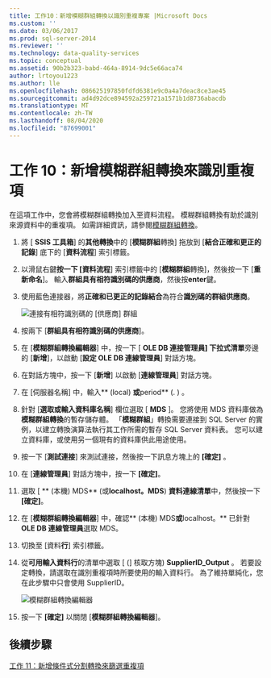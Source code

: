 ```yaml
---
title: 工作10：新增模糊群組轉換以識別重複專案 |Microsoft Docs
ms.custom: ''
ms.date: 03/06/2017
ms.prod: sql-server-2014
ms.reviewer: ''
ms.technology: data-quality-services
ms.topic: conceptual
ms.assetid: 90b2b323-babd-464a-8914-9dc5e66aca74
author: lrtoyou1223
ms.author: lle
ms.openlocfilehash: 086625197850fdfd6381e9c0a4a7deac8ce3ae45
ms.sourcegitcommit: ad4d92dce894592a259721a1571b1d8736abacdb
ms.translationtype: MT
ms.contentlocale: zh-TW
ms.lasthandoff: 08/04/2020
ms.locfileid: "87699001"
---
```

# <a name="task-10-adding-fuzzy-group-transform-to-identify-duplicates"></a>工作 10：新增模糊群組轉換來識別重複項
  在這項工作中，您會將模糊群組轉換加入至資料流程。 模糊群組轉換有助於識別來源資料中的重複項。 如需詳細資訊，請參閱[模糊群組轉換](../integration-services/data-flow/transformations/fuzzy-grouping-transformation.md)。  
  
1.  將 [ **SSIS 工具箱**] 的**其他轉換**中的 [**模糊群組**轉換] 拖放到 [**結合正確和更正的記錄**] 底下的 [**資料流程**] 索引標籤。  
  
2.  以滑鼠右鍵**按一下 [資料流程**] 索引標籤中的 [**模糊群組**轉換]，然後按一下 [**重新命名**]。 輸入**群組具有相符識別碼的供應商**，然後按**enter**鍵。  
  
3.  使用藍色連接器，將**正確和已更正的記錄結合**為符合**識別碼的群組供應商**。  
  
     ![連接有相符識別碼的 [供應商] 群組](../../2014/tutorials/media/et-addingfgttoidentifyduplicates-01.jpg "連接有相符識別碼的 [供應商] 群組")  
  
4.  按兩下 [**群組具有相符識別碼的供應商**]。  
  
5.  在 [**模糊群組轉換編輯器**] 中，按一下 [ **OLE DB 連接管理員] 下拉式清單**旁邊的 [**新增**]，以啟動 [**設定 OLE DB 連線管理員**] 對話方塊。  
  
6.  在對話方塊中，按一下 [**新增**] 以啟動 [**連線管理員**] 對話方塊。  
  
7.  在 [伺服器名稱] 中，輸入** (local) **或**period** (. ) 。  
  
8.  針對 [**選取或輸入資料庫名稱**] 欄位選取 [ **MDS** ]。 您將使用 MDS 資料庫做為**模糊群組轉換**的暫存儲存體。 「**模糊群組**」轉換需要連接到 SQL Server 的實例，以建立轉換演算法執行其工作所需的暫存 SQL Server 資料表。 您可以建立資料庫，或使用另一個現有的資料庫供此用途使用。  
  
9. 按一下 [**測試連接**] 來測試連接，然後按一下訊息方塊上的 **[確定]** 。  
  
10. 在 [**連線管理員**] 對話方塊中，按一下 **[確定]**。  
  
11. 選取 [ ** (本機) MDS** (或**localhost。MDS**) **資料連線清單**中，然後按一下 **[確定]**。  
  
12. 在 [**模糊群組轉換編輯器**] 中，確認** (本機) MDS**或**localhost。** 已針對**OLE DB 連線管理員**選取 MDS。  
  
13. 切換至 [資料**行**] 索引標籤。  
  
14. 從**可用輸入資料行**的清單中選取 [ (] 核取方塊) **SupplierID_Output** 。 若要設定轉換，請選取在識別重複項時所要使用的輸入資料行。 為了維持單純化，您在此步驟中只會使用 SupplierID。  
  
     ![模糊群組轉換編輯器](../../2014/tutorials/media/et-addingfgttoidentifyduplicates-02.jpg "模糊群組轉換編輯器")  
  
15. 按一下 **[確定]** 以關閉 [**模糊群組轉換編輯器**]。  
  
## <a name="next-step"></a>後續步驟  
 [工作 11：新增條件式分割轉換來篩選重複項](../../2014/tutorials/task-11-adding-conditional-split-transform-to-filter-duplicates.md)  
  
  
